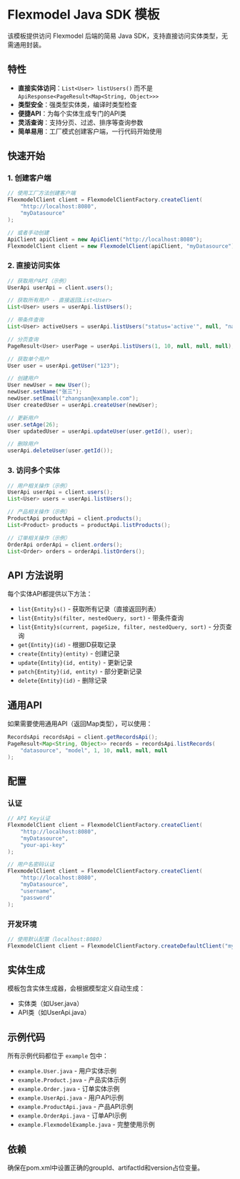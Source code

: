 # Flexmodel Java SDK 模板

该模板提供访问 Flexmodel 后端的简易 Java SDK，支持直接访问实体类型，无需通用封装。

## 特性

- **直接实体访问**：`List<User> listUsers()` 而不是 `ApiResponse<PageResult<Map<String, Object>>>`
- **类型安全**：强类型实体类，编译时类型检查
- **便捷API**：为每个实体生成专门的API类
- **灵活查询**：支持分页、过滤、排序等查询参数
- **简单易用**：工厂模式创建客户端，一行代码开始使用

## 快速开始

### 1. 创建客户端

```java
// 使用工厂方法创建客户端
FlexmodelClient client = FlexmodelClientFactory.createClient(
    "http://localhost:8080", 
    "myDatasource"
);

// 或者手动创建
ApiClient apiClient = new ApiClient("http://localhost:8080");
FlexmodelClient client = new FlexmodelClient(apiClient, "myDatasource");
```

### 2. 直接访问实体

```java
// 获取用户API（示例）
UserApi userApi = client.users();

// 获取所有用户 - 直接返回List<User>
List<User> users = userApi.listUsers();

// 带条件查询
List<User> activeUsers = userApi.listUsers("status='active'", null, "name asc");

// 分页查询
PageResult<User> userPage = userApi.listUsers(1, 10, null, null, null);

// 获取单个用户
User user = userApi.getUser("123");

// 创建用户
User newUser = new User();
newUser.setName("张三");
newUser.setEmail("zhangsan@example.com");
User createdUser = userApi.createUser(newUser);

// 更新用户
user.setAge(26);
User updatedUser = userApi.updateUser(user.getId(), user);

// 删除用户
userApi.deleteUser(user.getId());
```

### 3. 访问多个实体

```java
// 用户相关操作（示例）
UserApi userApi = client.users();
List<User> users = userApi.listUsers();

// 产品相关操作（示例）
ProductApi productApi = client.products();
List<Product> products = productApi.listProducts();

// 订单相关操作（示例）
OrderApi orderApi = client.orders();
List<Order> orders = orderApi.listOrders();
```

## API 方法说明

每个实体API都提供以下方法：

- `list{Entity}s()` - 获取所有记录（直接返回列表）
- `list{Entity}s(filter, nestedQuery, sort)` - 带条件查询
- `list{Entity}s(current, pageSize, filter, nestedQuery, sort)` - 分页查询
- `get{Entity}(id)` - 根据ID获取记录
- `create{Entity}(entity)` - 创建记录
- `update{Entity}(id, entity)` - 更新记录
- `patch{Entity}(id, entity)` - 部分更新记录
- `delete{Entity}(id)` - 删除记录

## 通用API

如果需要使用通用API（返回Map类型），可以使用：

```java
RecordsApi recordsApi = client.getRecordsApi();
PageResult<Map<String, Object>> records = recordsApi.listRecords(
    "datasource", "model", 1, 10, null, null, null
);
```

## 配置

### 认证

```java
// API Key认证
FlexmodelClient client = FlexmodelClientFactory.createClient(
    "http://localhost:8080", 
    "myDatasource", 
    "your-api-key"
);

// 用户名密码认证
FlexmodelClient client = FlexmodelClientFactory.createClient(
    "http://localhost:8080", 
    "myDatasource", 
    "username", 
    "password"
);
```

### 开发环境

```java
// 使用默认配置（localhost:8080）
FlexmodelClient client = FlexmodelClientFactory.createDefaultClient("myDatasource");
```

## 实体生成

模板包含实体生成器，会根据模型定义自动生成：
- 实体类（如User.java）
- API类（如UserApi.java）

## 示例代码

所有示例代码都位于 `example` 包中：
- `example.User.java` - 用户实体示例
- `example.Product.java` - 产品实体示例  
- `example.Order.java` - 订单实体示例
- `example.UserApi.java` - 用户API示例
- `example.ProductApi.java` - 产品API示例
- `example.OrderApi.java` - 订单API示例
- `example.FlexmodelExample.java` - 完整使用示例

## 依赖

确保在pom.xml中设置正确的groupId、artifactId和version占位变量。


